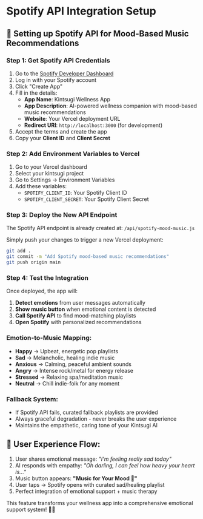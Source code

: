 # Spotify API Integration Setup

## 🎵 Setting up Spotify API for Mood-Based Music Recommendations

### Step 1: Get Spotify API Credentials

1. Go to the [Spotify Developer Dashboard](https://developer.spotify.com/dashboard)
2. Log in with your Spotify account
3. Click "Create App"
4. Fill in the details:
   - **App Name**: Kintsugi Wellness App
   - **App Description**: AI-powered wellness companion with mood-based music recommendations
   - **Website**: Your Vercel deployment URL
   - **Redirect URI**: `http://localhost:3000` (for development)
5. Accept the terms and create the app
6. Copy your **Client ID** and **Client Secret**

### Step 2: Add Environment Variables to Vercel

1. Go to your Vercel dashboard
2. Select your kintsugi project
3. Go to Settings → Environment Variables
4. Add these variables:
   - `SPOTIFY_CLIENT_ID`: Your Spotify Client ID
   - `SPOTIFY_CLIENT_SECRET`: Your Spotify Client Secret

### Step 3: Deploy the New API Endpoint

The Spotify API endpoint is already created at:
`/api/spotify-mood-music.js`

Simply push your changes to trigger a new Vercel deployment:

```bash
git add .
git commit -m "Add Spotify mood-based music recommendations"
git push origin main
```

### Step 4: Test the Integration

Once deployed, the app will:

1. **Detect emotions** from user messages automatically
2. **Show music button** when emotional content is detected
3. **Call Spotify API** to find mood-matching playlists
4. **Open Spotify** with personalized recommendations

### Emotion-to-Music Mapping:

- **Happy** → Upbeat, energetic pop playlists
- **Sad** → Melancholic, healing indie music
- **Anxious** → Calming, peaceful ambient sounds  
- **Angry** → Intense rock/metal for energy release
- **Stressed** → Relaxing spa/meditation music
- **Neutral** → Chill indie-folk for any moment

### Fallback System:

- If Spotify API fails, curated fallback playlists are provided
- Always graceful degradation - never breaks the user experience
- Maintains the empathetic, caring tone of your Kintsugi AI

## 🌟 User Experience Flow:

1. User shares emotional message: *"I'm feeling really sad today"*
2. AI responds with empathy: *"Oh darling, I can feel how heavy your heart is..."*
3. Music button appears: **"Music for Your Mood 🎵"**
4. User taps → Spotify opens with curated sad/healing playlist
5. Perfect integration of emotional support + music therapy

This feature transforms your wellness app into a comprehensive emotional support system! 🎵💙